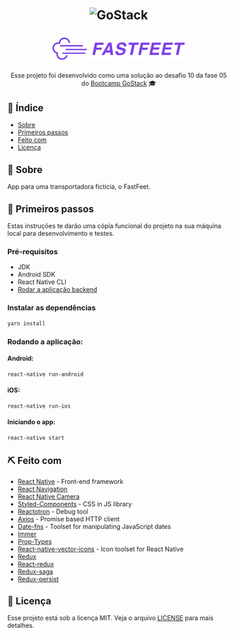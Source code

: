 <h1 align="center">
  <img alt="GoStack" src="https://rocketseat-cdn.s3-sa-east-1.amazonaws.com/bootcamp-header.png" width="200px" />
  <br />
  <br />
  <img alt="Fastfeet" title="Fastfeet" src=".github/logo.png" width="300px" />
</h1>

<p align="center">
  Esse projeto foi desenvolvido como uma solução ao desafio 10 da fase 05 do <a href="https://rocketseat.com.br/bootcamp">Bootcamp GoStack</a> 🎓
</p>

## :page_facing_up: Índice

- [Sobre](#about)
- [Primeiros passos](#getting_started)
- [Feito com](#built_using)
- [Licença](#license)

## 🧐 Sobre <a name = "about"></a>

App para uma transportadora fictícia, o FastFeet.

## 🏁 Primeiros passos <a name = "getting_started"></a>

Estas instruçōes te darão uma cópia funcional do projeto na sua máquina local para desenvolvimento e testes.
### Pré-requisitos

- JDK
- Android SDK
- React Native CLI
- [Rodar a aplicação backend](https://github.com/viniciusrodrigues1a/bootcamp-gostack-gobarber-api)

### Instalar as dependências

```sh
yarn install
```

### Rodando a aplicação:

#### Android:

```sh
react-native run-android
```

#### iOS:

```sh
react-native run-ios
```

#### Iniciando o app:

```sh
react-native start
```

## ⛏️ Feito com <a name = "built_using"></a>

- [React Native](https://reactnative.dev/) - Front-end framework
- [React Navigation](https://reactnavigation.org/)
- [React Native Camera](https://github.com/react-native-community/react-native-camera)
- [Styled-Components](https://github.com/styled-components/styled-components) - CSS in JS library
- [Reactotron](https://github.com/infinitered/reactotron) - Debug tool
- [Axios](https://github.com/axios/axios) - Promise based HTTP client
- [Date-fns](https://github.com/date-fns/date-fns) - Toolset for manipulating JavaScript dates
- [Immer](https://immerjs.github.io/immer/docs/introduction)
- [Prop-Types](https://github.com/facebook/prop-types)
- [React-native-vector-icons](https://github.com/oblador/react-native-vector-icons) - Icon toolset for React Native
- [Redux](https://redux.js.org/)
- [React-redux](https://react-redux.js.org/)
- [Redux-saga](https://redux-saga.js.org/)
- [Redux-persist](https://github.com/rt2zz/redux-persist)

## :memo: Licença <a name = "license"></a>

Esse projeto está sob a licença MIT. Veja o arquivo [LICENSE](LICENSE) para mais detalhes.
